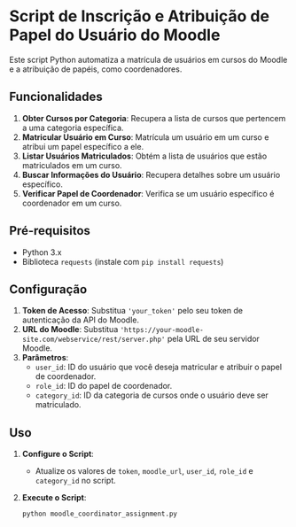 # Script de Inscrição e Atribuição de Papel do Usuário do Moodle

Este script Python automatiza a matrícula de usuários em cursos do Moodle e a atribuição de papéis, como coordenadores.

## Funcionalidades

1. **Obter Cursos por Categoria**: Recupera a lista de cursos que pertencem a uma categoria específica.
2. **Matricular Usuário em Curso**: Matrícula um usuário em um curso e atribui um papel específico a ele.
3. **Listar Usuários Matriculados**: Obtém a lista de usuários que estão matriculados em um curso.
4. **Buscar Informações do Usuário**: Recupera detalhes sobre um usuário específico.
5. **Verificar Papel de Coordenador**: Verifica se um usuário específico é coordenador em um curso.

## Pré-requisitos

- Python 3.x
- Biblioteca `requests` (instale com `pip install requests`)

## Configuração

1. **Token de Acesso**: Substitua `'your_token'` pelo seu token de autenticação da API do Moodle.
2. **URL do Moodle**: Substitua `'https://your-moodle-site.com/webservice/rest/server.php'` pela URL de seu servidor Moodle.
3. **Parâmetros**:
   - `user_id`: ID do usuário que você deseja matricular e atribuir o papel de coordenador.
   - `role_id`: ID do papel de coordenador.
   - `category_id`: ID da categoria de cursos onde o usuário deve ser matriculado.

## Uso

1. **Configure o Script**:
   - Atualize os valores de `token`, `moodle_url`, `user_id`, `role_id` e `category_id` no script.

2. **Execute o Script**:
   ```bash
   python moodle_coordinator_assignment.py
   ```
